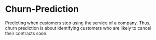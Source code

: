 # Churn-Prediction
Predicting when customers stop using the service of a company. Thus, churn prediction is about identifying customers who are likely to cancel their contracts soon.
